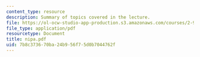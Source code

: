 ```yaml
---
content_type: resource
description: Summary of topics covered in the lecture.
file: https://ol-ocw-studio-app-production.s3.amazonaws.com/courses/2-964-economics-of-marine-transportation-industries-fall-2006/7b8c373670ba24b956f75d0b7044762f_nipa.pdf
file_type: application/pdf
resourcetype: Document
title: nipa.pdf
uid: 7b8c3736-70ba-24b9-56f7-5d0b7044762f
---
```

